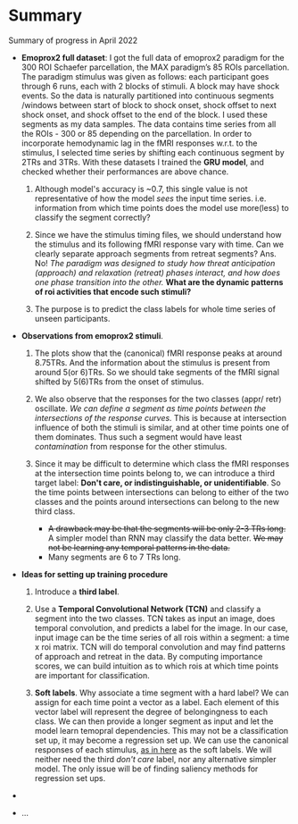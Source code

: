 Summary
===============================

Summary of progress in April 2022

- **Emoprox2 full dataset**:
    I got the full data of emoprox2 paradigm for the 300 ROI Schaefer parcellation, the MAX paradigm’s 85 ROIs parcellation. 
    The paradigm stimulus was given as follows: each participant goes through 6 runs, each with 2 blocks of stimuli. A block may have shock events. So the data is naturally partitioned into continuous segments /windows between start of block to shock onset, shock offset to next shock onset, and shock offset to the end of the block. 
    I used these segments as my data samples. The data contains time series from all the ROIs - 300 or 85 depending on the parcellation.
    In order to incorporate hemodynamic lag in the fMRI responses w.r.t. to the stimulus, I selected time series by shifting each continuous segment by 2TRs and 3TRs.
    With these datasets I trained the **GRU model**, and checked whether their performances are above chance.

    1. Although model's accuracy is ~0.7, this single value is not representative of how the model *sees* the input time series. i.e. information from which time points does the model use more(less) to classify the segment correctly?

    2. Since we have the stimulus timing files, we should understand how the stimulus and its following fMRI response vary with time. Can we clearly separate approach segments from retreat segments? Ans. No! *The paradigm was designed to study how threat anticipation (approach) and relaxation (retreat) phases interact, and how does one phase transition into the other.* **What are the dynamic patterns of roi activities that encode such stimuli?**

    3. The purpose is to predict the class labels for whole time series of unseen participants.

- **Observations from emoprox2 stimuli**. [](./02-understanding_emoprox2_stimulus.ipynb)
    1. The plots show that the (canonical) fMRI response peaks at around 8.75TRs. And the information about the stimulus is present from around 5(or 6)TRs. So we should take segments of the fMRI signal shifted by 5(6)TRs from the onset of stimulus. 

    2. We also observe that the responses for the two classes (appr/ retr) oscillate. *We can define a segment as time points between the intersections of the response curves.* This is because at intersection influence of both the stimuli is similar, and at other time points one of them dominates. Thus such a segment would have least *contamination* from response for the other stimulus.

    3. Since it may be difficult to determine which class the fMRI responses at the intersection time points belong to, we can introduce a third target label: **Don't care, or indistinguishable, or unidentifiable**. So the time points between intersections can belong to either of the two classes and the points around intersections can belong to the new third class. 
        - ~~A drawback may be that the segments will be only 2-3 TRs long.~~ A simpler model than RNN may classify the data better. ~~We may not be learning any temporal patterns in the data.~~
        - Many segments are 6 to 7 TRs long. 

- **Ideas for setting up training procedure**
    1. Introduce a **third label**.

    2. Use a **Temporal Convolutional Network (TCN)** and classify a segment into the two classes. TCN takes as input an image, does temporal convolution, and predicts a label for the image. In our case, input image can be the time series of all rois within a segment: a time x roi matrix. TCN will do temporal convolution and may find patterns of approach and retreat in the data. By computing importance scores, we can build intuition as to which rois at which time points are important for classification. 

    3. **Soft labels**. Why associate a time segment with a hard label? We can assign for each time point a vector as a label. Each element of this vector label will represent the degree of belongingness to each class. We can then provide a longer segment as input and let the model learn temopral dependencies. This may not be a classification set up, it may become a regression set up. We can use the canonical responses of each stimulus, [as in here](./02-understanding_emoprox2_stimulus.ipynb) as the soft labels. We will neither need the third *don't care* label, nor any alternative simpler model. The only issue will be of finding saliency methods for regression set ups.  


- 

- ...
